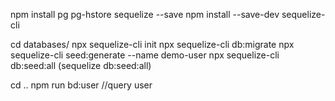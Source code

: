 npm install pg pg-hstore sequelize --save
npm install --save-dev sequelize-cli

cd databases/
npx sequelize-cli init
npx sequelize-cli db:migrate
npx sequelize-cli seed:generate --name demo-user
npx sequelize-cli db:seed:all  (sequelize db:seed:all)

cd ..
npm run bd:user  //query user